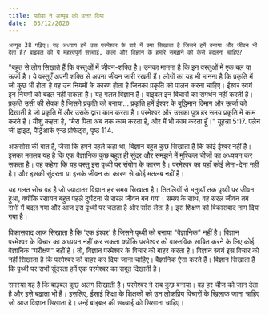 ```yaml
---
title: यहोवा ने अय्यूब को उत्तर दिया
date:  03/12/2020
---
```


`अय्यूब 38 पढ़िए। यह अध्याय हमें उस परमेश्वर के बारे में क्या सिखाता है जिसने हमें बनाया और जीवन भी देता है? बाइबल की ये महत्त्वपूर्ण सच्चाई, कला और विज्ञान के हमारे समझने को कैसे बदलना चाहिए?`

"बहुत से लोग सिखाते हैं कि वस्तुओं में जीवन-शक्ति है। उनका मानना है कि इन वस्तुओं में एक बल या ऊर्जा है। ये वस्तुएँ अपनी शक्ति से अपना जीवन जारी रखती हैं। लोगों का यह भी मानना है कि प्रकृति में जो कुछ भी होता है वह उन नियमों के कारण होता है जिनका प्रकृति को पालन करना चाहिए। ईश्वर स्वयं इन नियमों को बदल नहीं सकता है। यह गलत विज्ञान है। बाइबल इन विचारों का समर्थन नहीं करती है। प्रकृति उसी की सेवक है जिसने प्रकृति को बनाया... प्रकृति हमें ईश्वर के बुद्धिमान दिमाग और ऊर्जा को दिखाती है जो प्रकृति में और उसके द्वारा काम करता है। परमेश्वर और उसका पुत्र हर समय प्रकृति में काम करते हैं। यीशु कहता है, “मेरा पिता अब तक काम करता है, और मैं भी काम करता हूँ।" यूहन्ना 5:17. एलेन जी ह्वाइट, पैट्रिआर्क एन्ड प्रोफेट्स, पृष्ठ 114.

अफसोस की बात है, जैसा कि हमने पहले कहा था, विज्ञान बहुत कुछ सिखाता है कि कोई ईश्वर नहीं है। इसका मतलब यह है कि एक वैज्ञानिक कुछ बहुत ही सुंदर और समझने में मुश्किल चीजों का अध्ययन कर सकता है। वह कहेगा कि यह वस्तु इस पृथ्वी पर संयोग के कारण है। परमेश्वर का यहाँ कोई लेना-देना नहीं है। और इसकी सुंदरता या इसके जीवन का कारण से कोई मतलब नहीं है।

यह गलत सोच वह है जो ज्यादातर विज्ञान हर समय सिखाता है। तितलियों से मनुष्यों तक पृथ्वी पर जीवन हुआ, क्योंकि रसायन बहुत पहले दुर्घटना से सरल जीवन बन गया। समय के साथ, वह सरल जीवन तब सभी में बदल गया और आज इस पृथ्वी पर चलता है और साँस लेता है। इस शिक्षण को विकासवाद नाम दिया गया है।

विकासवाद आज सिखाता है कि 'एक ईश्वर' है जिसने पृथ्वी को बनाया "वैज्ञानिक" नहीं है। विज्ञान परमेश्वर के विचार का अध्ययन नहीं कर सकता क्योंकि परमेश्वर को वास्तविक साबित करने के लिए कोई वैज्ञानिक "परीक्षण" नहीं है। तो, विज्ञान परमेश्वर के विचार को बाहर करता है। विज्ञान स्वयं इस विचार को नहीं सिखाता है कि परमेश्वर को बाहर कर दिया जाना चाहिए। वैज्ञानिक ऐसा करते हैं। विज्ञान सिखाता है कि पृथ्वी पर सभी सुंदरता हमें एक परमेश्वर का सबूत दिखाती है।

समस्या यह है कि बाइबल कुछ अलग सिखाती है। परमेश्वर ने सब कुछ बनाया। वह हर चीज को जान देता है और इसे बढ़ाता भी है। इसलिए, ईसाई शिक्षा के शिक्षकों को उन लोकप्रिय विचारों के खिलाफ जाना चाहिए जो आज विज्ञान सिखाता है। उन्हें बाइबल की सच्चाई को सिखाना चाहिए।